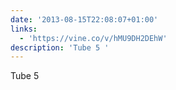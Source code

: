 ```yaml
---
date: '2013-08-15T22:08:07+01:00'
links:
  - 'https://vine.co/v/hMU9DH2DEhW'
description: 'Tube 5 '
---
```

Tube 5 
